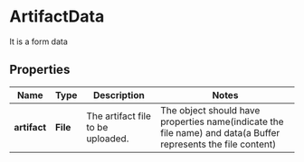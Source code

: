 # ArtifactData

It is a form data

## Properties

Name | Type | Description | Notes
------------ | ------------- | ------------- | -------------
**artifact** | **File** | The artifact file to be uploaded. | The object should have properties name(indicate the file name) and data(a Buffer represents the file content)
